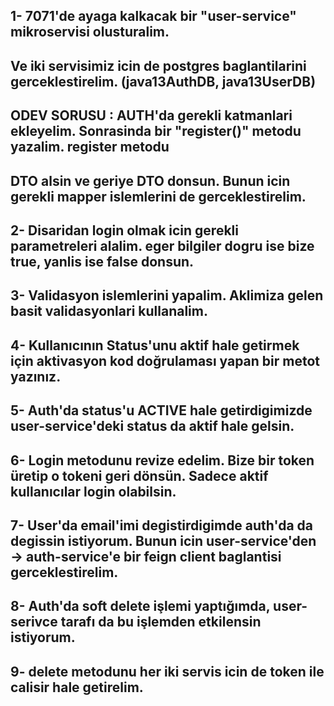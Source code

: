 ## 1- 7071'de ayaga kalkacak bir "user-service" mikroservisi olusturalim. 
## Ve iki servisimiz icin de postgres baglantilarini gerceklestirelim. (java13AuthDB, java13UserDB)
## ODEV SORUSU : AUTH'da gerekli katmanlari ekleyelim. Sonrasinda bir "register()" metodu yazalim. register metodu
## DTO alsin ve geriye DTO donsun. Bunun icin gerekli mapper islemlerini de gerceklestirelim.

## 2- Disaridan login olmak icin gerekli parametreleri alalim. eger bilgiler dogru ise bize true, yanlis ise false donsun.

## 3- Validasyon islemlerini yapalim. Aklimiza gelen basit validasyonlari kullanalim.

## 4- Kullanıcının Status'unu aktif hale getirmek için aktivasyon kod doğrulaması yapan bir metot yazınız.

## 5- Auth'da status'u ACTIVE hale getirdigimizde user-service'deki status da aktif hale gelsin.

## 6- Login metodunu revize edelim. Bize bir token üretip o tokeni geri dönsün. Sadece aktif kullanıcılar login olabilsin.

## 7- User'da email'imi degistirdigimde auth'da da degissin istiyorum. Bunun icin user-service'den -> auth-service'e bir feign client baglantisi gerceklestirelim.

## 8- Auth'da soft delete işlemi yaptığımda, user-serivce tarafı da bu işlemden etkilensin istiyorum.

## 9- delete metodunu her iki servis icin de token ile calisir hale getirelim.